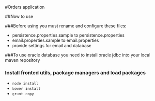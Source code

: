 #Orders application

##Now to use

###Before using you must rename and configure these files:
* persistence.properties.sample to persistence.properties
* email.properties.sample to email.properties
* provide settings for email and database

###To use oracle database you need to install oracle jdbc into your local maven repository

### Install fronted utils, package managers and load packages
* `node install`
* `bower install`
* `grunt copy`